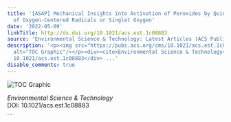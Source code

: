 ```yaml
---
title: '[ASAP] Mechanical Insights into Activation of Peroxides by Quinones: Formation
  of Oxygen-Centered Radicals or Singlet Oxygen'
date: '2022-05-09'
linkTitle: http://dx.doi.org/10.1021/acs.est.1c08883
source: 'Environmental Science & Technology: Latest Articles (ACS Publications)'
description: '<p><img src="https://pubs.acs.org/cms/10.1021/acs.est.1c08883/asset/images/medium/es1c08883_0006.gif"
  alt="TOC Graphic"/></p><div><cite>Environmental Science & Technology</cite></div><div>DOI:
  10.1021/acs.est.1c08883</div> ...'
disable_comments: true
---
```

<p><img src="https://pubs.acs.org/cms/10.1021/acs.est.1c08883/asset/images/medium/es1c08883_0006.gif" alt="TOC Graphic"/></p><div><cite>Environmental Science & Technology</cite></div><div>DOI: 10.1021/acs.est.1c08883</div> ...